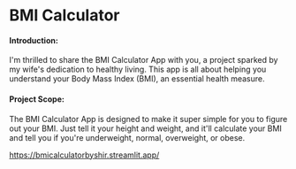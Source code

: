 # BMI Calculator

#### Introduction:
I'm thrilled to share the BMI Calculator App with you, a project sparked by my wife's dedication to healthy living. This app is all about helping you understand your Body Mass Index (BMI), an essential health measure.
#### Project Scope:
The BMI Calculator App is designed to make it super simple for you to figure out your BMI. 
Just tell it your height and weight, and it'll calculate your BMI and tell you if you're underweight, normal, overweight, or obese.

https://bmicalculatorbyshir.streamlit.app/

